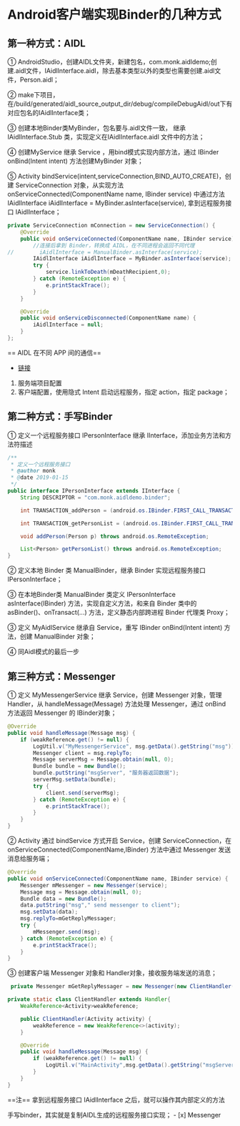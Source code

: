 # Android客户端实现Binder的几种方式

## 第一种方式：AIDL
① AndroidStudio，创建AIDL文件夹，新建包名，com.monk.aidldemo;创建.aidl文件，IAidlInterface.aidl，除去基本类型以外的类型也需要创建.aidl文件，Person.aidl；

② make下项目，在/build/generated/aidl_source_output_dir/debug/compileDebugAidl/out下有对应包名的IAidlInterface类；

③ 创建本地Binder类MyBinder，包名要与.aidl文件一致， 继承 IAidlInterface.Stub 类，实现定义在IAidlInterface.aidl 文件中的方法；

④ 创建MyService 继承 Service ，用bind模式实现内部方法，通过 IBinder onBind(Intent intent) 方法创建MyBinder 对象；

⑤ Activity bindService(intent,serviceConnection,BIND_AUTO_CREATE)，创建 ServiceConnection 对象，从实现方法 onServiceConnected(ComponentName name, IBinder service) 中通过方法 IAidlInterface iAidlInterface = MyBinder.asInterface(service), 拿到远程服务接口 IAidlInterface；
```java
private ServiceConnection mConnection = new ServiceConnection() {
    @Override
    public void onServiceConnected(ComponentName name, IBinder service) {
        //连接后拿到 Binder，转换成 AIDL，在不同进程会返回不同代理
//        iAidlInterface = ManualBinder.asInterface(service);
        IAidlInterface iAidlInterface = MyBinder.asInterface(service);
        try {
            service.linkToDeath(mDeathRecipient,0);
        } catch (RemoteException e) {
            e.printStackTrace();
        }
    }

    @Override
    public void onServiceDisconnected(ComponentName name) {
        iAidlInterface = null;
    }
};
```
== AIDL 在不同 APP 间的通信==
- [链接](https://blog.csdn.net/godoge/article/details/79817996)
1. 服务端项目配置
2. 客户端配置，使用隐式 Intent 启动远程服务，指定 action，指定 package；


## 第二种方式：手写Binder
① 定义一个远程服务接口 IPersonInterface 继承 IInterface，添加业务方法和方法符描述
```java
/**
 * 定义一个远程服务接口
 * @author monk
 * @date 2019-01-15
 */
public interface IPersonInterface extends IInterface {
    String DESCRIPTOR = "com.monk.aidldemo.binder";

    int TRANSACTION_addPerson = (android.os.IBinder.FIRST_CALL_TRANSACTION + 0);

    int TRANSACTION_getPersonList = (android.os.IBinder.FIRST_CALL_TRANSACTION + 1);

    void addPerson(Person p) throws android.os.RemoteException;

    List<Person> getPersonList() throws android.os.RemoteException;
}
```
② 定义本地 Binder 类 ManualBinder，继承 Binder 实现远程服务接口 IPersonInterface；

③ 在本地Binder类 ManualBinder 类定义 IPersonInterface asInterface(IBinder) 方法，实现自定义方法，和来自 Binder 类中的 asBinder()、onTransact(...) 方法，定义静态内部跨进程 Binder 代理类 Proxy；

③ 定义 MyAidlService 继承自 Service，重写 IBinder onBind(Intent intent) 方法，创建 ManualBinder 对象；

④ 同Aidl模式的最后一步

## 第三种方式：Messenger
① 定义 MyMessengerService 继承 Service，创建 Messenger 对象，管理 Handler，从 handleMessage(Message) 方法处理 Messenger，通过 onBind 方法返回 Messenger 的 IBinder对象；
```java
@Override
public void handleMessage(Message msg) {
    if (weakReference.get() != null) {
        LogUtil.v("MyMessengerService", msg.getData().getString("msg"));
        Messenger client = msg.replyTo;
        Message serverMsg = Message.obtain(null, 0);
        Bundle bundle = new Bundle();
        bundle.putString("msgServer", "服务器返回数据");
        serverMsg.setData(bundle);
        try {
            client.send(serverMsg);
        } catch (RemoteException e) {
            e.printStackTrace();
        }
    }
}
```
② Activity 通过 bindService 方式开启 Service，创建 ServiceConnection，在 onServiceConnected(ComponentName,IBinder) 方法中通过 Messenger 发送消息给服务端；
```java
@Override
public void onServiceConnected(ComponentName name, IBinder service) {
    Messenger mMessenger = new Messenger(service);
    Message msg = Message.obtain(null, 0);
    Bundle data = new Bundle();
    data.putString("msg"," send messenger to client");
    msg.setData(data);
    msg.replyTo=mGetReplyMessager;
    try {
        mMessenger.send(msg);
    } catch (RemoteException e) {
        e.printStackTrace();
    }
}
```
③ 创建客户端 Messenger 对象和 Handler对象，接收服务端发送的消息；
```java
 private Messenger mGetReplyMessager = new Messenger(new ClientHandler(this));

private static class ClientHandler extends Handler{
    WeakReference<Activity>weakReference;

    public ClientHandler(Activity activity) {
        weakReference = new WeakReference<>(activity);
    }

    @Override
    public void handleMessage(Message msg) {
        if (weakReference.get() != null) {
            LogUtil.v("MainActivity",msg.getData().getString("msgServer"));
        }
    }
}

```

==注==
拿到远程服务接口 IAidlInterface 之后，就可以操作其内部定义的方法

手写binder，其实就是复制AIDL生成的远程服务接口实现；
    - [x] Messenger